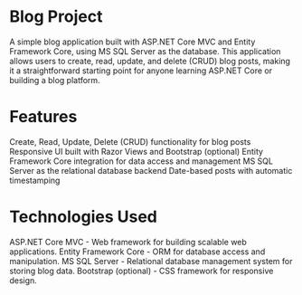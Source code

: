 # Blog Project

A simple blog application built with ASP.NET Core MVC and Entity Framework Core, using MS SQL Server as the database. This application allows users to create, read, update, and delete (CRUD) blog posts, making it a straightforward starting point for anyone learning ASP.NET Core or building a blog platform.

# Features
Create, Read, Update, Delete (CRUD) functionality for blog posts
Responsive UI built with Razor Views and Bootstrap (optional)
Entity Framework Core integration for data access and management
MS SQL Server as the relational database backend
Date-based posts with automatic timestamping

# Technologies Used
ASP.NET Core MVC - Web framework for building scalable web applications.
Entity Framework Core - ORM for database access and manipulation.
MS SQL Server - Relational database management system for storing blog data.
Bootstrap (optional) - CSS framework for responsive design.
